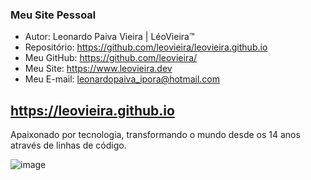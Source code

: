 ### Meu Site Pessoal

- Autor: Leonardo Paiva Vieira | LéoVieira™
- Repositório: <https://github.com/leovieira/leovieira.github.io>
- Meu GitHub: <https://github.com/leovieira/>
- Meu Site: <https://www.leovieira.dev>
- Meu E-mail: <leonardopaiva_ipora@hotmail.com>

## <https://leovieira.github.io>
Apaixonado por tecnologia, transformando o mundo desde os 14 anos através de linhas de código.

![image](https://avatars3.githubusercontent.com/u/50850076?v=4)
